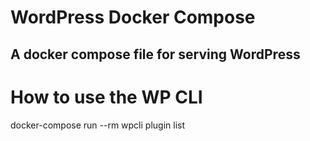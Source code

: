 # WordPress Docker Compose
A docker compose file for serving WordPress
---
# How to use the WP CLI
docker-compose run --rm wpcli plugin list
